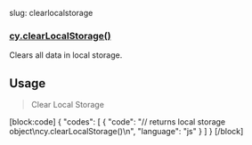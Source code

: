 slug: clearlocalstorage

### [cy.clearLocalStorage()](#usage)

Clears all data in local storage.

## Usage

> Clear Local Storage

[block:code]
{
    "codes": [
        {
            "code": "// returns local storage object\ncy.clearLocalStorage()\n",
            "language": "js"
        }
    ]
}
[/block]